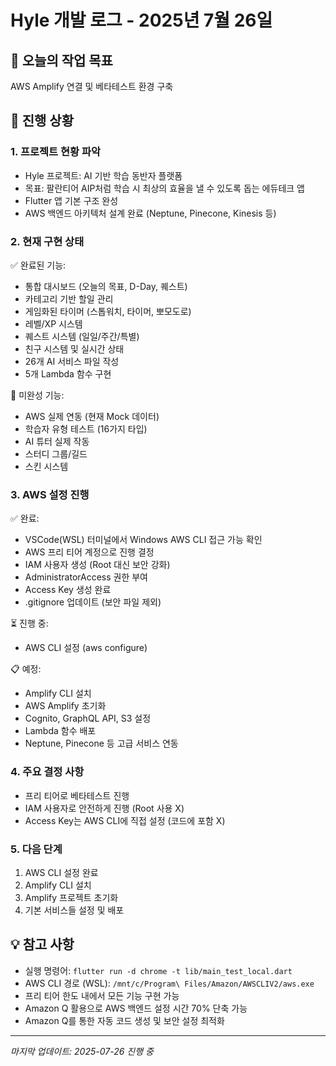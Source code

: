 # Hyle 개발 로그 - 2025년 7월 26일

## 🎯 오늘의 작업 목표
AWS Amplify 연결 및 베타테스트 환경 구축

## 📝 진행 상황

### 1. 프로젝트 현황 파악
- Hyle 프로젝트: AI 기반 학습 동반자 플랫폼
- 목표: 팔란티어 AIP처럼 학습 시 최상의 효율을 낼 수 있도록 돕는 에듀테크 앱
- Flutter 앱 기본 구조 완성
- AWS 백엔드 아키텍처 설계 완료 (Neptune, Pinecone, Kinesis 등)

### 2. 현재 구현 상태
✅ 완료된 기능:
- 통합 대시보드 (오늘의 목표, D-Day, 퀘스트)
- 카테고리 기반 할일 관리
- 게임화된 타이머 (스톱워치, 타이머, 뽀모도로)
- 레벨/XP 시스템
- 퀘스트 시스템 (일일/주간/특별)
- 친구 시스템 및 실시간 상태
- 26개 AI 서비스 파일 작성
- 5개 Lambda 함수 구현

🚧 미완성 기능:
- AWS 실제 연동 (현재 Mock 데이터)
- 학습자 유형 테스트 (16가지 타입)
- AI 튜터 실제 작동
- 스터디 그룹/길드
- 스킨 시스템

### 3. AWS 설정 진행
✅ 완료:
- VSCode(WSL) 터미널에서 Windows AWS CLI 접근 가능 확인
- AWS 프리 티어 계정으로 진행 결정
- IAM 사용자 생성 (Root 대신 보안 강화)
- AdministratorAccess 권한 부여
- Access Key 생성 완료
- .gitignore 업데이트 (보안 파일 제외)

⏳ 진행 중:
- AWS CLI 설정 (aws configure)

📋 예정:
- Amplify CLI 설치
- AWS Amplify 초기화
- Cognito, GraphQL API, S3 설정
- Lambda 함수 배포
- Neptune, Pinecone 등 고급 서비스 연동

### 4. 주요 결정 사항
- 프리 티어로 베타테스트 진행
- IAM 사용자로 안전하게 진행 (Root 사용 X)
- Access Key는 AWS CLI에 직접 설정 (코드에 포함 X)

### 5. 다음 단계
1. AWS CLI 설정 완료
2. Amplify CLI 설치
3. Amplify 프로젝트 초기화
4. 기본 서비스들 설정 및 배포

## 💡 참고 사항
- 실행 명령어: `flutter run -d chrome -t lib/main_test_local.dart`
- AWS CLI 경로 (WSL): `/mnt/c/Program\ Files/Amazon/AWSCLIV2/aws.exe`
- 프리 티어 한도 내에서 모든 기능 구현 가능
- Amazon Q 활용으로 AWS 백엔드 설정 시간 70% 단축 가능
- Amazon Q를 통한 자동 코드 생성 및 보안 설정 최적화

---
*마지막 업데이트: 2025-07-26 진행 중*